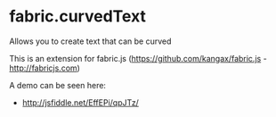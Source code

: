 fabric.curvedText
=================

Allows you to create text that can be curved

This is an extension for fabric.js (https://github.com/kangax/fabric.js - http://fabricjs.com)

A demo can be seen here:
 - http://jsfiddle.net/EffEPi/qpJTz/
